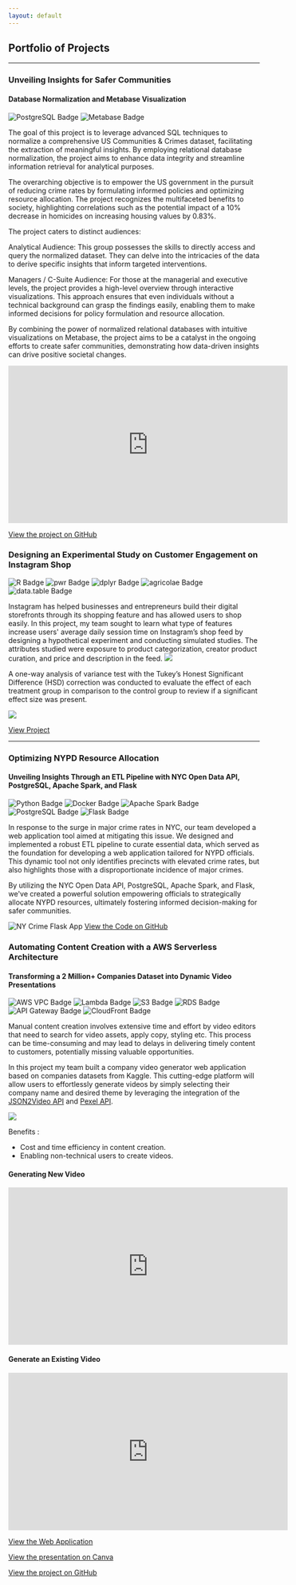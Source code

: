 ```yaml
---
layout: default
---
```


## Portfolio of Projects
---
### Unveiling Insights for Safer Communities
#### Database Normalization and Metabase Visualization 
![PostgreSQL Badge](https://img.shields.io/badge/-PostgreSQL-336791?logo=postgresql&logoColor=white) ![Metabase Badge](https://img.shields.io/badge/-Metabase-336791?logo=metabase&logoColor=white)

The goal of this project is to leverage advanced SQL techniques to normalize a comprehensive US Communities & Crimes dataset, facilitating the extraction of meaningful insights. By employing relational database normalization, the project aims to enhance data integrity and streamline information retrieval for analytical purposes.

The overarching objective is to empower the US government in the pursuit of reducing crime rates by formulating informed policies and optimizing resource allocation. The project recognizes the multifaceted benefits to society, highlighting correlations such as the potential impact of a 10% decrease in homicides on increasing housing values by 0.83%.

The project caters to distinct audiences:

Analytical Audience: This group possesses the skills to directly access and query the normalized dataset. They can delve into the intricacies of the data to derive specific insights that inform targeted interventions.

Managers / C-Suite Audience: For those at the managerial and executive levels, the project provides a high-level overview through interactive visualizations. This approach ensures that even individuals without a technical background can grasp the findings easily, enabling them to make informed decisions for policy formulation and resource allocation.

By combining the power of normalized relational databases with intuitive visualizations on Metabase, the project aims to be a catalyst in the ongoing efforts to create safer communities, demonstrating how data-driven insights can drive positive societal changes.

<iframe width="560" height="315" src="https://www.youtube.com/embed/zQUjgzA4okA?si=JLHUbxQ4Zj-qtArx" frameborder="0" allowfullscreen></iframe>

[View the project on GitHub](https://github.com/joycemegumi/US-Communities-Crimes)


### Designing an Experimental Study on Customer Engagement on Instagram Shop
![R Badge](https://img.shields.io/badge/-R-276DC3?logo=r&logoColor=white) ![pwr Badge](https://img.shields.io/badge/-pwr-276DC3?logo=r&logoColor=white) ![dplyr Badge](https://img.shields.io/badge/-dplyr-276DC3?logo=r&logoColor=white) ![agricolae Badge](https://img.shields.io/badge/-agricolae-276DC3?logo=r&logoColor=white) ![data.table Badge](https://img.shields.io/badge/-data.table-276DC3?logo=r&logoColor=white) 

Instagram has helped businesses and entrepreneurs build their digital storefronts through its shopping feature and has allowed users to shop easily. In this project, my team sought to learn what type of features increase users' average daily session time on Instagram’s shop feed by designing a hypothetical experiment and conducting simulated studies. The attributes studied were exposure to product categorization, creator product curation, and price and description in the feed. 
<img src="images/treatments.jpeg"/>

A one-way analysis of variance test with the Tukey’s Honest Significant Difference (HSD) correction was conducted to evaluate the effect of each treatment group in comparison to the control group to review if a significant effect size was present.

<img src="images/simulations results.png"/>

[View Project](https://joycemegumi.github.io/research-design-project)

---
### Optimizing NYPD Resource Allocation
#### Unveiling Insights Through an ETL Pipeline with NYC Open Data API, PostgreSQL, Apache Spark, and Flask
![Python Badge](https://img.shields.io/badge/-Python-3776AB?logo=python&logoColor=white) ![Docker Badge](https://img.shields.io/badge/-Docker-2496ED?logo=docker&logoColor=white) ![Apache Spark Badge](https://img.shields.io/badge/-Apache%20Spark-E25A1C?logo=apache-spark&logoColor=white) ![PostgreSQL Badge](https://img.shields.io/badge/-PostgreSQL-336791?logo=postgresql&logoColor=white) ![Flask Badge](https://img.shields.io/badge/-Flask-000000?logo=flask&logoColor=white)

In response to the surge in major crime rates in NYC, our team developed a web application tool aimed at mitigating this issue. We designed and implemented a robust ETL pipeline to curate essential data, which served as the foundation for developing a web application tailored for NYPD officials. This dynamic tool not only identifies precincts with elevated crime rates, but also highlights those with a disproportionate incidence of major crimes. 

By utilizing the NYC Open Data API, PostgreSQL, Apache Spark, and Flask, we've created a powerful solution empowering officials to strategically allocate NYPD resources, ultimately fostering informed decision-making for safer communities.

![NY Crime Flask App](images/ny-crime-demo.gif)
[View the Code on GitHub](https://github.com/joycemegumi/Managing-Data-Project)

### Automating Content Creation with a AWS Serverless Architecture
#### Transforming a 2 Million+ Companies Dataset into Dynamic Video Presentations
![AWS VPC Badge](https://img.shields.io/badge/-VPC-232F3E?logo=amazon-aws&logoColor=white) ![Lambda Badge](https://img.shields.io/badge/-Lambda-FF9900?logo=amazon-aws&logoColor=white) ![S3 Badge](https://img.shields.io/badge/-S3-569A31?logo=amazon-aws&logoColor=white) ![RDS Badge](https://img.shields.io/badge/-RDS-FF7F50?logo=amazon-aws&logoColor=white) ![API Gateway Badge](https://img.shields.io/badge/-API%20Gateway-FF9900?logo=amazon-aws&logoColor=white) ![CloudFront Badge](https://img.shields.io/badge/-CloudFront-232F3E?logo=amazon-aws&logoColor=white)

Manual content creation involves extensive time and effort by video editors that need to search for video assets, apply copy, styling etc. This process can be time-consuming and may lead to delays in delivering timely content to customers, potentially missing valuable opportunities.

In this project my team built a company video generator web application based on companies datasets from Kaggle. This cutting-edge platform will allow users to effortlessly generate videos by simply selecting their company name and desired theme by leveraging the integration of the [JSON2Video API](https://json2video.com/) and [Pexel API](https://www.pexels.com/api/).

<img src="images/comapny-video-generator-architecture.jpeg"/>

Benefits :
* Cost and time efficiency in content creation.
* Enabling non-technical users to create videos.

#### Generating New Video

<iframe width="560" height="315" src="https://www.youtube.com/embed/qe13jgi8Dv4" frameborder="0" allowfullscreen></iframe>

#### Generate an Existing Video

<iframe width="560" height="315" src="https://www.youtube.com/embed/1GhVirfRe0Q" frameborder="0" allowfullscreen></iframe>

[View the Web Application](https://frontendcodegroup2.s3.amazonaws.com/videogenerator.html)

[View the presentation on Canva](https://www.canva.com/design/DAFr0hoDX14/3IRODlYJekxRvXHBT6kVJA/view?utm_content=DAFr0hoDX14&utm_campaign=designshare&utm_medium=link&utm_source=publishsharelink)

[View the project on GitHub](https://github.com/joycemegumi/Comapny-Video-Generator)